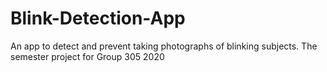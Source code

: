 # Blink-Detection-App
An app to detect and prevent taking photographs of blinking subjects. The semester project for Group 305 2020

